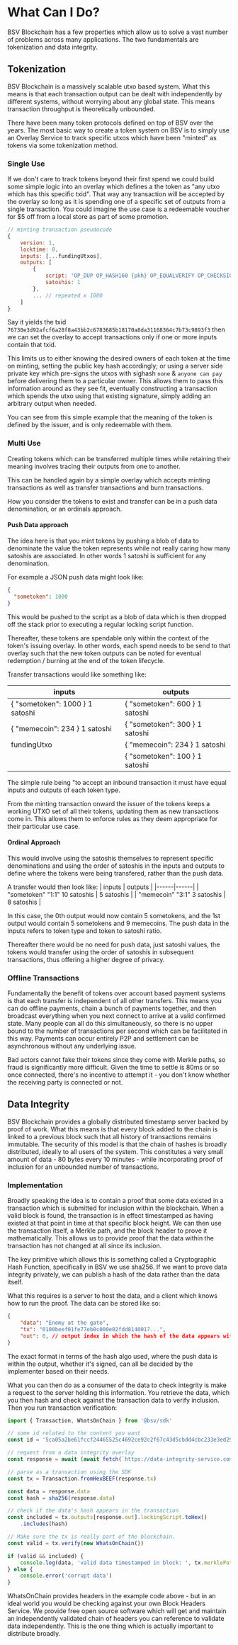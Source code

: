 # What Can I Do?

BSV Blockchain has a few properties which allow us to solve a vast number of problems across many applications. The two fundamentals are tokenization and data integrity.

## Tokenization

BSV Blockchain is a massively scalable utxo based system. What this means is that each transaction output can be dealt with independently by different systems, without worrying about any global state. This means transaction throughput is theoretically unbounded.

There have been many token protocols defined on top of BSV over the years. The most basic way to create a token system on BSV is to simply use an Overlay Service to track specific utxos which have been "minted" as tokens via some tokenization method.

### Single Use

If we don't care to track tokens beyond their first spend we could build some simple logic into an overlay which defines a the token as "any utxo which has this specific txid". That way any transaction will be accepted by the overlay so long as it is spending one of a specific set of outputs from a single transaction. You could imagine the use case is a redeemable voucher for $5 off from a local store as part of some promotion.

```javascript
// minting transaction pseudocode
{ 
    version: 1, 
    locktime: 0,
    inputs: [...fundingUtxos], 
    outputs: [
        {
            script: 'OP_DUP OP_HASH160 {pkh} OP_EQUALVERIFY OP_CHECKSIG',
            satoshis: 1
        },
        ... // repeated x 1000
    ]
}
```

Say it yields the txid `76730e3d92afcf6a28f8a43bb2c6783685b18170a8da31168364c7b73c9893f3` then we can set the overlay to accept transactions only if one or more inputs contain that txid.

This limits us to either knowing the desired owners of each token at the time on minting, setting the public key hash accordingly; or using a server side private key which pre-signs the utxos with sighash `none` & `anyone can pay` before delivering them to a particular owner. This allows them to pass this information around as they see fit, eventually constructing a transaction which spends the utxo using that existing signature, simply adding an arbitrary output when needed.

You can see from this simple example that the meaning of the token is defined by the issuer, and is only redeemable with them.

### Multi Use

Creating tokens which can be transferred multiple times while retaining their meaning involves tracing their outputs from one to another.

This can be handled again by a simple overlay which accepts minting transactions as well as transfer transactions and burn transactions.

How you consider the tokens to exist and transfer can be in a push data denomination, or an ordinals approach.

#### Push Data approach

The idea here is that you mint tokens by pushing a blob of data to denominate the value the token represents while not really caring how many satoshis are associated. In other words 1 satoshi is sufficient for any denomination.

For example a JSON push data might look like:
```json
{
  "sometoken": 1000
}
```

This would be pushed to the script as a blob of data which is then dropped off the stack prior to executing a regular locking script function.

Thereafter, these tokens are spendable only within the context of the token's issuing overlay. In other words, each spend needs to be send to that overlay such that the new token outputs can be noted for eventual redemption / burning at the end of the token lifecycle.

Transfer transactions would like something like:

| inputs | outputs |
|------|------|
| { "sometoken": 1000 } 1 satoshi | { "sometoken": 600 } 1 satoshi |
| { "memecoin": 234 } 1 satoshi | { "sometoken": 300 } 1 satoshi |
| fundingUtxo | { "memecoin": 234 } 1 satoshi |
|| { "sometoken": 100 } 1 satoshi |

The simple rule being "to accept an inbound transaction it must have equal inputs and outputs of each token type.

From the minting transaction onward the issuer of the tokens keeps a working UTXO set of all their tokens, updating them as new transactions come in. This allows them to enforce rules as they deem appropriate for their particular use case.

#### Ordinal Approach

This would involve using the satoshis themselves to represent specific denominations and using the order of satoshis in the inputs and outputs to define where the tokens were being transfered, rather than the push data.

A transfer would then look like:
| inputs | outputs |
|------|------|
| "sometoken" "1:1" 10 satoshis | 5 satoshis |
| "memecoin" "3:1" 3 satoshis | 8 satoshis |

In this case, the 0th output would now contain 5 sometokens, and the 1st output would contain 5 sometokens and 9 memecoins. The push data in the inputs refers to token type and token to satoshi ratio.

Thereafter there would be no need for push data, just satoshi values, the tokens would transfer using the order of satoshis in subsequent transactions, thus offering a higher degree of privacy.

### Offline Transactions

Fundamentally the benefit of tokens over account based payment systems is that each transfer is independent of all other transfers. This means you can do offline payments, chain a bunch of payments together, and then broadcast everything when you next connect to arrive at a valid confirmed state. Many people can all do this simultaneously, so there is no upper bound to the number of transactions per second which can be facilitated in this way. Payments can occur entirely P2P and settlement can be asynchronous without any underlying issue.

Bad actors cannot fake their tokens since they come with Merkle paths, so fraud is significantly more difficult. Given the time to settle is 80ms or so once connected, there's no incentive to attempt it - you don't know whether the receiving party is connected or not.

## Data Integrity

BSV Blockchain provides a globally distributed timestamp server backed by proof of work. What this means is that every block added to the chain is linked to a previous block such that all history of transactions remains immutable. The security of this model is that the chain of hashes is broadly distributed, ideally to all users of the system. This constitutes a very small amount of data - 80 bytes every 10 minutes - while incorporating proof of inclusion for an unbounded number of transactions.

### Implementation

Broadly speaking the idea is to contain a proof that some data existed in a transaction which is submitted for inclusion within the blockchain. When a valid block is found, the transaction is in effect timestamped as having existed at that point in time at that specific block height. We can then use the transaction itself, a Merkle path, and the block header to prove it mathematically. This allows us to provide proof that the data within the transaction has not changed at all since its inclusion.

The key primitive which allows this is something called a Cryptographic Hash Function, specifically in BSV we use sha256. If we want to prove data integrity privately, we can publish a hash of the data rather than the data itself.

What this requires is a server to host the data, and a client which knows how to run the proof. The data can be stored like so:

```json
{
    "data": "Enemy at the gate",
    "tx": "0100beef01fe77eb0c000e02fdd8140017...",
    "out": 0, // output index in which the hash of the data appears within the transaction
}
```

The exact format in terms of the hash algo used, where the push data is within the output, whether it's signed, can all be decided by the implementer based on their needs.

What you can then do as a consumer of the data to check integrity is make a request to the server holding this information. You retrieve the data, which you then hash and check against the transaction data to verify inclusion. Then you run transaction verification:

```javascript
import { Transaction, WhatsOnChain } from '@bsv/sdk'

// some id related to the content you want
const id = '5ca05a2be61fccf24465525c4692ce92c2f67c43d5cbdd4cbc233e3ed29f4822'

// request from a data integrity overlay
const response = await (await fetch(`https://data-integrity-service.com/${id}`)).json()

// parse as a transaction using the SDK
const tx = Transaction.fromHexBEEF(response.tx)

const data = response.data
const hash = sha256(response.data)

// check if the data's hash appears in the transaction
const included = tx.outputs[response.out].lockingScript.toHex()
    .includes(hash)

// Make sure the tx is really part of the blockchain.
const valid = tx.verify(new WhatsOnChain())

if (valid && included) {
    console.log(data, 'valid data timestamped in block: ', tx.merklePath.blockHeight)
} else {
    console.error('corrupt data')
}
```

WhatsOnChain provides headers in the example code above - but in an ideal world you would be checking against your own Block Headers Service. We provide free open source software which will get and maintain an independently validated chain of headers you can reference to validate data independently. This is the one thing which is actually important to distribute broadly.